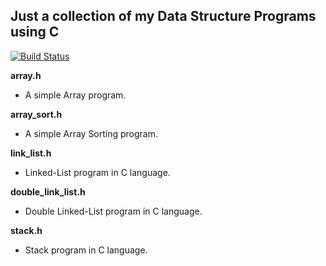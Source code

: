 Just a collection of my Data Structure Programs using C
---

[![Build Status](https://travis-ci.org/crazyuploader/CollegeStuff.svg?branch=master)](https://travis-ci.org/crazyuploader/CollegeStuff)

<b>array.h</b>
* A simple Array program.

<b>array_sort.h</b>
* A simple Array Sorting program.

<b>link_list.h</b>
* Linked-List program in C language.

<b>double_link_list.h</b>
* Double Linked-List program in C language.

<b>stack.h</b>
* Stack program in C language.

